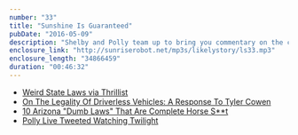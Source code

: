 ```yaml
---
number: "33"
title: "Sunshine Is Guaranteed"
pubDate: "2016-05-09"
description: "Shelby and Polly team up to bring you commentary on the country's most ridiculous laws, including, but not limited to: laws about pet tigers, fishing, patent leather shoes, and skateboard licenses. Also, the Zodiac Killer won't be our president and Shelby is still listening to Lemonade nonstop."
enclosure_link: "http://sunriserobot.net/mp3s/likelystory/ls33.mp3"
enclosure_length: "34866459"
duration: "00:46:32"
---
```

- [Weird State Laws via Thrillist](https://www.thrillist.com/entertainment/nation/weird-state-laws)
- [On The Legality Of Driverless Vehicles: A Response To Tyler Cowen](http://cyberlaw.stanford.edu/blog/2011/06/legality-driverless-vehicles-response-tyler-cowen)
- [10 Arizona "Dumb Laws" That Are Complete Horse S**t](http://www.phoenixnewtimes.com/news/10-arizona-dumb-laws-that-are-complete-horse-s-t-6666052/2)
- [Polly Live Tweeted Watching Twilight](https://twitter.com/PollyAnneK)